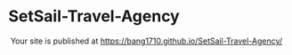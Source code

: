 # SetSail-Travel-Agency

 Your site is published at https://bang1710.github.io/SetSail-Travel-Agency/
